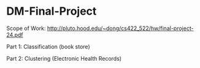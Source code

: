 # DM-Final-Project

Scope of Work:
http://pluto.hood.edu/~dong/cs422_522/hw/final-project-24.pdf

Part 1:
Classification (book store)

Part 2:
Clustering (Electronic Health Records)
